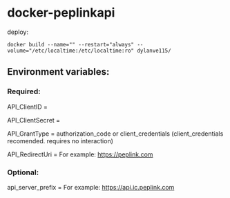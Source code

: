 # docker-peplinkapi
deploy:
```
docker build --name="" --restart="always" --volume="/etc/localtime:/etc/localtime:ro" dylanve115/
```
## Environment variables:
### Required:
API_ClientID = 

API_ClientSecret = 

API_GrantType = authorization_code or client_credentials (client_credentials recomended. requires no interaction)

API_RedirectUri = For example: https://peplink.com

### Optional:
 
api_server_prefix = For example: https://api.ic.peplink.com
